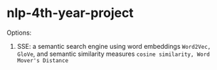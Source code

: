 # nlp-4th-year-project
Options: 
1. SSE: a semantic search engine using word embeddings ```Word2Vec, GloVe```, and semantic similarity measures ```cosine similarity, Word Mover's Distance```

